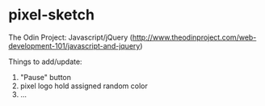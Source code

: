 # pixel-sketch
The Odin Project: Javascript/jQuery
(http://www.theodinproject.com/web-development-101/javascript-and-jquery)

Things to add/update:
1. "Pause" button
2. pixel logo hold assigned random color
3. ...
